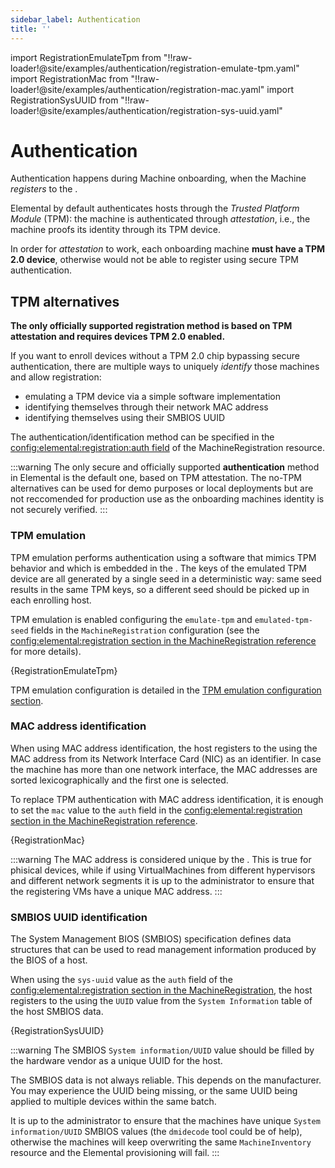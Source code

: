```yaml
---
sidebar_label: Authentication
title: ''
---
```


<head>
  <link rel="canonical" href="https://elemental.docs.rancher.com/authentication"/>
</head>

import RegistrationEmulateTpm from "!!raw-loader!@site/examples/authentication/registration-emulate-tpm.yaml"
import RegistrationMac from "!!raw-loader!@site/examples/authentication/registration-mac.yaml"
import RegistrationSysUUID from "!!raw-loader!@site/examples/authentication/registration-sys-uuid.yaml"

# Authentication

Authentication happens during Machine onboarding, when the Machine _registers_ to the
<Vars name="elemental_operator_name" />.

Elemental by default authenticates hosts through the _Trusted Platform Module_ (TPM):
the machine is authenticated through _attestation_, i.e., the machine proofs its identity through its
TPM device.

In order for _attestation_ to work, each onboarding machine
**must have a TPM 2.0 device**,
otherwise would not be able to register using secure TPM authentication.

## TPM alternatives
**The only officially supported registration method is based on TPM attestation and requires devices TPM 2.0 enabled.**

If you want to enroll devices without a TPM 2.0 chip bypassing secure authentication, there are multiple ways to uniquely _identify_ those machines and allow registration:
* emulating a TPM device via a simple software implementation
* identifying themselves through their network MAC address
* identifying themselves using their SMBIOS UUID

The authentication/identification method can be specified in the
[config:elemental:registration:auth field](machineregistration-reference.md#configelementalregistration) of the MachineRegistration resource.

:::warning
The only secure and officially supported **authentication** method in Elemental is the default one, based on TPM attestation.
The no-TPM alternatives can be used for demo purposes or local deployments but are not reccomended for production use as the onboarding machines identity is not securely verified.
:::

### TPM emulation
TPM emulation performs authentication using a software that mimics TPM behavior and which is embedded in the <Vars name="elemental_register_name" />.
The keys of the emulated TPM device are all generated by a single seed in a deterministic way: same seed results in the same TPM keys, so a different seed should be picked up in each enrolling host.

TPM emulation is enabled configuring the `emulate-tpm` and `emulated-tpm-seed` fields in the `MachineRegistration` configuration (see the [config:elemental:registration section in the MachineRegistration reference](machineregistration-reference.md#configelementalregistration) for more details).

<CodeBlock language="yaml" title="example MachineRegistration using TPM emulation" showLineNumbers>{RegistrationEmulateTpm}</CodeBlock>

TPM emulation configuration is detailed in the [TPM emulation configuration section](tpm.md#add-tpm-emulation-to-bare-metal-machine).

### MAC address identification
When using MAC address identification, the host registers to the <Vars name="elemental_operator_name" /> using the MAC address from its Network Interface Card (NIC) as an identifier.
In case the machine has more than one network interface, the MAC addresses are sorted lexicographically and the first one is selected.

To replace TPM authentication with MAC address identification, it is enough to set the `mac` value to the `auth` field in the [config:elemental:registration section in the MachineRegistration reference](machineregistration-reference.md#configelementalregistration).

<CodeBlock language="yaml" title="example MachineRegistration using the MAC address as machine identifier" showLineNumbers>{RegistrationMac}</CodeBlock>

:::warning
The MAC address is considered unique by the <Vars name="elemental_operator_name" />.
This is true for phisical devices, while if using VirtualMachines from different hypervisors and different network segments it is up to the administrator to ensure that the registering VMs have a unique MAC address.
:::

### SMBIOS UUID identification
The System Management BIOS (SMBIOS) specification defines data structures that can be used to read management information produced by the BIOS of a host.

When using the `sys-uuid` value as the `auth` field of the [config:elemental:registration section in the MachineRegistration](machineregistration-reference.md#configelementalregistration), the host registers to the <Vars name="elemental_operator_name" /> using the `UUID` value from the `System Information` table of the host SMBIOS data.

<CodeBlock language="yaml" title="example MachineRegistration using the UUID from the SMBIOS System Information table as machine identifier" showLineNumbers>{RegistrationSysUUID}</CodeBlock>

:::warning 
The SMBIOS `System information/UUID` value should be filled by the hardware vendor as a unique UUID for the host.

The SMBIOS data is not always reliable. This depends on the manufacturer. You may experience the UUID being missing, or the same UUID being applied to multiple devices within the same batch. 

It is up to the administrator to ensure that the machines have unique `System information/UUID` SMBIOS values (the  `dmidecode` tool could be of help), otherwise the machines will keep overwriting the same `MachineInventory` resource and the Elemental provisioning will fail.
:::